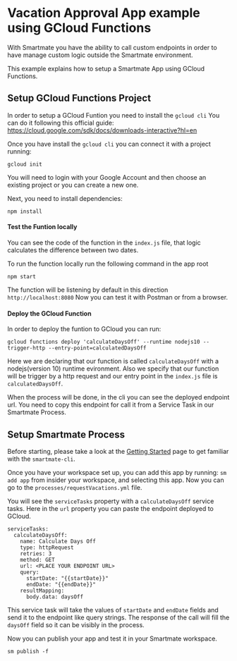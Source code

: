 # Vacation Approval App example using GCloud Functions

With Smartmate you have the ability to call custom endpoints in order to have manage custom logic outside the Smartmate environment.

This example explains how to setup a Smartmate App using GCloud Functions.

## Setup GCloud Functions Project

In order to setup a GCloud Funtion you need to install the `gcloud cli`
You can do it following this official guide: https://cloud.google.com/sdk/docs/downloads-interactive?hl=en

Once you have install the `gcloud cli` you can connect it with a project running:
```
gcloud init
```
You will need to login with your Google Account and then choose an existing project or you can create a new one.

Next, you need to install dependencies:
```
npm install
```

#### Test the Funtion locally

You can see the code of the function in the `index.js` file, that logic calculates the difference between two dates.

To run the function locally run the following command in the app root
```
npm start
```

The function will be listening by default in this direction `http://localhost:8080`
Now you can test it with Postman or from a browser.

#### Deploy the GCloud Function

In order to deploy the funtion to GCloud you can run:
```
gcloud functions deploy 'calculateDaysOff' --runtime nodejs10 --trigger-http --entry-point=calculatedDaysOff
```
Here we are declaring that our function is called `calculateDaysOff` with a nodejs(version 10) runtime evironment. Also we specify that our function will be trigger by a http request and our entry point in the `index.js` file is `calculatedDaysOff`.

When the process will be done, in the cli you can see the deployed endpoint url.
You need to copy this endpoint for call it from a Service Task in our Smartmate Process.

## Setup Smartmate Process

Before starting, please take a look at the [Getting Started](https://docs.apps.smartmate.io/getting-started/index.html "Smartmate Getting Started Guide") page to get familiar with the `smartmate-cli`.

Once you have your workspace set up, you can add this app by running: `sm add app` from insider your workspace, and selecting this app. Now you can go to the `processes/requestVacations.yml` file.

You will see the `serviceTasks` property with a `calculateDaysOff` service tasks.
Here in the `url` property you can paste the endpoint deployed to GCloud.
```
serviceTasks:
  calculateDaysOff:
    name: Calculate Days Off
    type: httpRequest
    retries: 3
    method: GET
    url: <PLACE YOUR ENDPOINT URL>
    query:
      startDate: "{{startDate}}" 
      endDate: "{{endDate}}"
    resultMapping:
      body.data: daysOff
```
This service task will take the values of `startDate` and `endDate` fields and send it to the endpoint like query strings.
The response of the call will fill the `daysOff` field so it can be visibly in the process.

Now you can publish your app and test it in your Smartmate workspace.
```
sm publish -f
```
